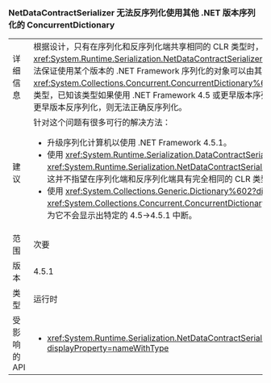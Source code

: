 ### <a name="netdatacontractserializer-fails-to-deserialize-a-concurrentdictionary-serialized-with-a-different-net-version"></a>NetDataContractSerializer 无法反序列化使用其他 .NET 版本序列化的 ConcurrentDictionary

|   |   |
|---|---|
|详细信息|根据设计，只有在序列化和反序列化端共享相同的 CLR 类型时，才能使用 <xref:System.Runtime.Serialization.NetDataContractSerializer?displayProperty=name>。 因此，无法保证使用某个版本的 .NET Framework 序列化的对象可以由其他版本反序列化。<xref:System.Collections.Concurrent.ConcurrentDictionary%602?displayProperty=name> 是一种类型，已知该类型如果使用 .NET Framework 4.5 或更早版本序列化并使用 .NET Framework 4.5.1 或更早版本反序列化，则无法正确反序列化。|
|建议|针对这个问题有很多可行的解决方法：<ul><li>升级序列化计算机以使用 .NET Framework 4.5.1。</li><li>使用 <xref:System.Runtime.Serialization.DataContractSerializer?displayProperty=name> 而不是 <xref:System.Runtime.Serialization.NetDataContractSerializer?displayProperty=name>，因为这并不指望在序列化端和反序列化端具有完全相同的 CLR 类型。</li><li>使用 <xref:System.Collections.Generic.Dictionary%602?displayProperty=name> 而不是 <xref:System.Collections.Concurrent.ConcurrentDictionary%602?displayProperty=name>，因为它不会显示出特定的 4.5-&gt;4.5.1 中断。</li></ul>|
|范围|次要|
|版本|4.5.1|
|类型|运行时|
|受影响的 API|<ul><li><xref:System.Runtime.Serialization.NetDataContractSerializer.Deserialize(System.IO.Stream)?displayProperty=nameWithType></li></ul>|

